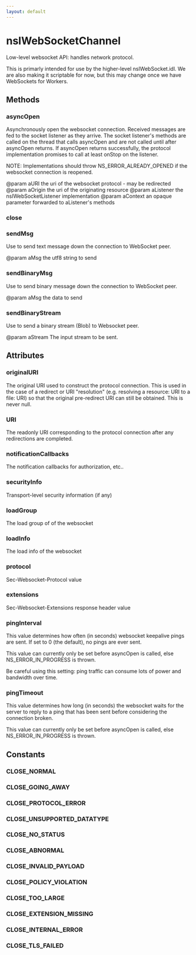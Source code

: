 ```yaml
---
layout: default
---
```


# nsIWebSocketChannel #

Low-level websocket API: handles network protocol.  

This is primarly intended for use by the higher-level nsIWebSocket.idl.
We are also making it scriptable for now, but this may change once we have
WebSockets for Workers.


## Methods ##

### asyncOpen ###

Asynchronously open the websocket connection.  Received messages are fed
to the socket listener as they arrive.  The socket listener's methods
are called on the thread that calls asyncOpen and are not called until
after asyncOpen returns.  If asyncOpen returns successfully, the
protocol implementation promises to call at least onStop on the listener.

NOTE: Implementations should throw NS_ERROR_ALREADY_OPENED if the
websocket connection is reopened.

@param aURI the uri of the websocket protocol - may be redirected
@param aOrigin the uri of the originating resource
@param aListener the nsIWebSocketListener implementation
@param aContext an opaque parameter forwarded to aListener's methods


### close ###

### sendMsg ###

Use to send text message down the connection to WebSocket peer.

@param aMsg the utf8 string to send


### sendBinaryMsg ###

Use to send binary message down the connection to WebSocket peer.

@param aMsg the data to send


### sendBinaryStream ###
 
Use to send a binary stream (Blob) to Websocket peer.

@param aStream The input stream to be sent.  


## Attributes ##

### originalURI ###

The original URI used to construct the protocol connection. This is used
in the case of a redirect or URI "resolution" (e.g. resolving a
resource: URI to a file: URI) so that the original pre-redirect
URI can still be obtained.  This is never null.


### URI ###

The readonly URI corresponding to the protocol connection after any
redirections are completed.


### notificationCallbacks ###

The notification callbacks for authorization, etc..


### securityInfo ###

Transport-level security information (if any)


### loadGroup ###

The load group of of the websocket


### loadInfo ###

The load info of the websocket


### protocol ###

Sec-Websocket-Protocol value


### extensions ###

Sec-Websocket-Extensions response header value


### pingInterval ###

This value determines how often (in seconds) websocket keepalive
pings are sent.  If set to 0 (the default), no pings are ever sent.

This value can currently only be set before asyncOpen is called, else 
NS_ERROR_IN_PROGRESS is thrown.

Be careful using this setting: ping traffic can consume lots of power and
bandwidth over time.


### pingTimeout ###

This value determines how long (in seconds) the websocket waits for
the server to reply to a ping that has been sent before considering the
connection broken.

This value can currently only be set before asyncOpen is called, else 
NS_ERROR_IN_PROGRESS is thrown.


## Constants ##

### CLOSE_NORMAL ###

### CLOSE_GOING_AWAY ###

### CLOSE_PROTOCOL_ERROR ###

### CLOSE_UNSUPPORTED_DATATYPE ###

### CLOSE_NO_STATUS ###

### CLOSE_ABNORMAL ###

### CLOSE_INVALID_PAYLOAD ###

### CLOSE_POLICY_VIOLATION ###

### CLOSE_TOO_LARGE ###

### CLOSE_EXTENSION_MISSING ###

### CLOSE_INTERNAL_ERROR ###

### CLOSE_TLS_FAILED ###
